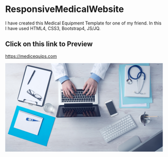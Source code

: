 # ResponsiveMedicalWebsite
I have created this Medical Equipment Template for one of my friend.
In this I have used HTML4, CSS3, Bootstrap4, JS/JQ.

## Click on this link to Preview
https://medicequips.com

![Test Image 1](images/bg-banner.jpg)

